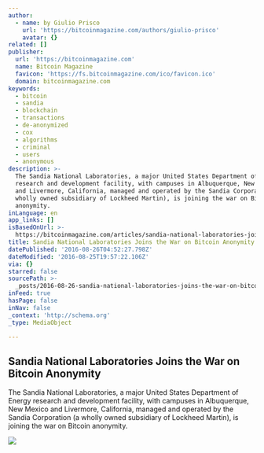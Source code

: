 ```yaml
---
author:
  - name: by Giulio Prisco
    url: 'https://bitcoinmagazine.com/authors/giulio-prisco'
    avatar: {}
related: []
publisher:
  url: 'https://bitcoinmagazine.com'
  name: Bitcoin Magazine
  favicon: 'https://fs.bitcoinmagazine.com/ico/favicon.ico'
  domain: bitcoinmagazine.com
keywords:
  - bitcoin
  - sandia
  - blockchain
  - transactions
  - de-anonymized
  - cox
  - algorithms
  - criminal
  - users
  - anonymous
description: >-
  The Sandia National Laboratories, a major United States Department of Energy
  research and development facility, with campuses in Albuquerque, New Mexico
  and Livermore, California, managed and operated by the Sandia Corporation (a
  wholly owned subsidiary of Lockheed Martin), is joining the war on Bitcoin
  anonymity.
inLanguage: en
app_links: []
isBasedOnUrl: >-
  https://bitcoinmagazine.com/articles/sandia-national-laboratories-joins-the-war-on-bitcoin-anonymity-1472151009
title: Sandia National Laboratories Joins the War on Bitcoin Anonymity
datePublished: '2016-08-26T04:52:27.798Z'
dateModified: '2016-08-25T19:57:22.106Z'
via: {}
starred: false
sourcePath: >-
  _posts/2016-08-26-sandia-national-laboratories-joins-the-war-on-bitcoin-anonym.md
inFeed: true
hasPage: false
inNav: false
_context: 'http://schema.org'
_type: MediaObject

---
```

<article style=""><h1>Sandia National Laboratories Joins the War on Bitcoin Anonymity</h1><p>The Sandia National Laboratories, a major United States Department of Energy research and development facility, with campuses in Albuquerque, New Mexico and Livermore, California, managed and operated by the Sandia Corporation (a wholly owned subsidiary of Lockheed Martin), is joining the war on Bitcoin anonymity.</p><img src="https://fs.bitcoinmagazine.com/img/articles/sandia-national-laboratories-joins-the-war-on-bitcoin-anonymity.jpg" /></article>